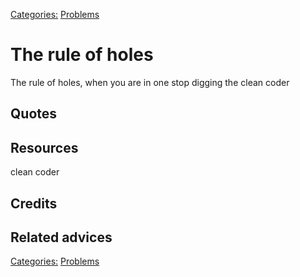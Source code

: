 [Categories:](../Categories/index.md) [Problems](../Categories/Problems.md)
# The rule of holes

The rule of holes, when you are in one stop digging the clean coder

## Quotes

## Resources
clean coder
## Credits

## Related advices


[Categories:](../Categories/index.md) [Problems](../Categories/Problems.md)
